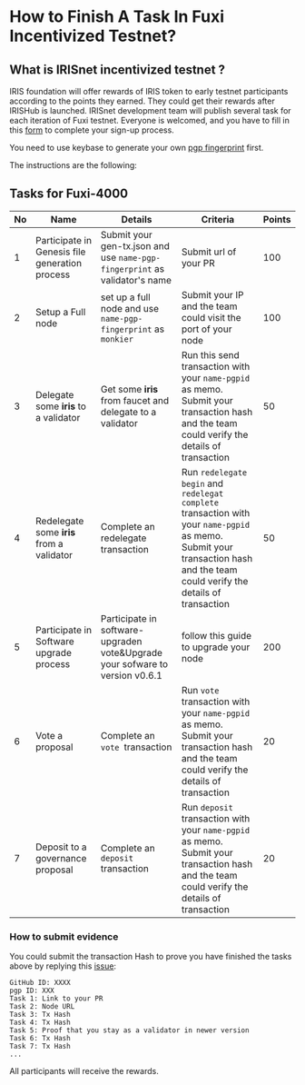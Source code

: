 # How to Finish A Task In Fuxi Incentivized Testnet?

## What is IRISnet incentivized testnet ?

IRIS foundation will offer rewards of IRIS token to early testnet participants according to the points they earned. They could get their rewards after IRISHub is launched. IRISnet development team will publish several task for each iteration of Fuxi testnet. Everyone is welcomed, and you have to fill in this [form](http://cn.mikecrm.com/H9aoXak) to complete your sign-up process. 

You need to use keybase to generate your own [pgp fingerprint](https://github.com/irisnet/testnets/blob/master/fuxi/How%20to%20use%20keybase.md) first. 

The instructions are the following: 

## Tasks for Fuxi-4000

| No   | Name                                           | Details                                                      | Criteria                                                     | Points |
| ---- | ---------------------------------------------- | ------------------------------------------------------------ | ------------------------------------------------------------ | ------ |
| 1    | Participate in Genesis file generation process | Submit your gen-tx.json and use `name-pgp-fingerprint` as validator's name | Submit url of your PR                                        | 100    |
| 2    | Setup a Full node                              | set up a full node and use `name-pgp-fingerprint` as `monkier` | Submit your IP and the team could visit the port of your node | 100    |
| 3    | Delegate some **iris** to a validator          | Get some **iris** from faucet and delegate to a validator    | Run this send transaction with your `name-pgpid` as memo. Submit your transaction hash and the team could verify the details of transaction | 50     |
| 4    | Redelegate some **iris** from a validator      | Complete an redelegate transaction                           | Run `redelegate begin` and `redelegat complete` transaction with your `name-pgpid` as memo. Submit your transaction hash and the team could verify the details of transaction | 50     |
| 5    | Participate in Software upgrade process        | Participate in software-upgraden vote&Upgrade your sofware to version v0.6.1 | follow this guide to upgrade your node                       | 200    |
| 6    | Vote a proposal                                | Complete an `vote `transaction                               | Run `vote` transaction with your `name-pgpid` as memo. Submit your transaction hash and the team could verify the details of transaction | 20     |
| 7    | Deposit to a governance proposal               | Complete an `deposit `transaction                            | Run `deposit` transaction with your `name-pgpid` as memo. Submit your transaction hash and the team could verify the details of transaction | 20     |


### How to submit evidence

You could submit the transaction Hash to prove you have finished the tasks above by replying this [issue](https://github.com/irisnet/testnets/issues/129):

```
GitHub ID: XXXX
pgp ID: XXX
Task 1: Link to your PR
Task 2: Node URL
Task 3: Tx Hash
Task 4: Tx Hash
Task 5: Proof that you stay as a validator in newer version
Task 6: Tx Hash
Task 7: Tx Hash
...

```
All participants will receive the rewards. 
